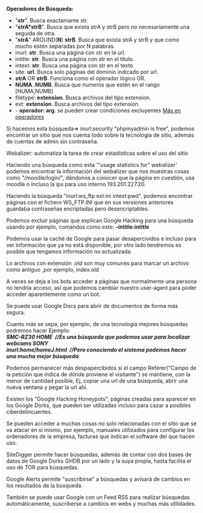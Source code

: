 __Operadores de Búsqueda:__

+ "__str__". Busca exactamante str.
+ "__strA*strB__". Busca que exista strA y strB pero no necesariamente una seguida de otra.
+ "__strA__" AROUND(__N__) __strB__. Busca que exista strA y strB y que como mucho estén separadas por N palabras.
+ inurl: __str__. Busca una página con str en la url.
+ intitle: __str__. Busca una página con str en el título.
+ intext: __str__. Busca una página con str en el texto
+ site: __url__. Busca solo páginas del dominio indicado por url.
+ __strA__ OR __strB__. Funciona como el operador lógico OR.
+ __NUMA__..__NUMB__. Busca que numeros que estén en el rango [NUMA,NUMB]
+ filetype: __extension__. Busca archivos del tipo extension.
+ ext: __extension__. Busca archivos del tipo extension.
+ \- __operador: arg__. se pueden crear condiciones excluyentes
[Más en operadores](https://support.google.com/websearch/?hl=es)

Si hacemos esta búsqueda=> inurl:security "phpmyadmin is free", podemos encontrar un sitio que nos cuenta
todo sobre la tecnología de sitio, además de cuentas de admin sin contraseña.

Webalizer: automatiza la tarea de crear estadísticas sobre el uso del sitio

Haciendo una búsqueda como esta '"usage statistics for" webalizer' podemos encontrar la información
del webalizer que nos muestras cosas como "/moodle/login/", dándonos a conocer que la página en cuestión,
usa moodle o incluso la ips para uso interno 193.201.227.20.

Haciendo la búsqueda "inurl:ws_ftp ext:ini intext:pwd", podemos encontrar páginas con el fichero WS_FTP.INI
que en sus versiones anteriores guardaba contraseñas encriptadas pero desencriptables.

Podemos excluir páginas que explican Google Hacking para una búsqueda usando por ejemplo, comandos 
como este: __-intitle:intitle__

Podemos usar la caché de Google para pasar desapercividos e incluso para ver información que ya no
está disponible, por otro lado tendremos es posible que tengamos información no actualizada.

Lo archivos con extensión .old son muy comunes para marcar un archivo como antiguo ,por ejemplo, index.old

A veces se deja a los bots acceder a páginas que normalmente una persona no tendría acceso, así que 
podemos cambiar nuestro user-agent para poder acceder aparentemente como un bot.

Se puede usar Google Docs para abrir de documentos de forma más segura.

Cuanto más se sepa, por ejemplo, de una tecnología mejores búsquedas podremos hacer Ejemplo:<br/>
   ***SMC-RZ30 HOME &nbsp;//Es una búsqueda que podemos usar para localizar webcams SONY***<br/>
   ***inurl:home/homeJ.html &nbsp;//Pero conociendo el sistema podemos hacer una mucha mejor búsqueda***<br/>


Podemos permanecer más despapercibidos si el campo Referer("Campo de la petición que indica de dónde proviene el visitante")
se mantiene, con la menor de cantidad posible, Ej, copiar una url de una búsqueda, abrir una nueva ventana y pegar la url ahí.

Existen los "Google Hacking Honeypots", páginas creadas para aparecer en los Google Dorks, que pueden ser utilizadas incluso
para cazar a posibles ciberdelincuentes.

Se pueden acceder a muchas cosas no solo relacionadas con el sitio que se va atacar en sí mismo, por ejemplo, manuales utilizados
para configurar los ordenadores de la empresa, facturas que indican el software del que hacen uso.

SiteDigger permite hacer búsquedas, además de contar con dos bases de datos de Google Dorks GHDB por un lado y la suya propia, hasta
facilita el uso de TOR para búsquedas.

Google Alerts permite "suscribirse" a búsquedas y avisará de cambios en los resultados de la búsqueda.

También se puede usar Google con un Feed RSS para realizar búsquedas automáticamente, suscriberse a cambios en webs y muchas más utilidades.

